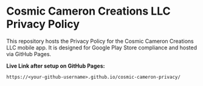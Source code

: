 # Cosmic Cameron Creations LLC Privacy Policy

This repository hosts the Privacy Policy for the Cosmic Cameron Creations LLC mobile app.
It is designed for Google Play Store compliance and hosted via GitHub Pages.

**Live Link after setup on GitHub Pages:**
```
https://<your-github-username>.github.io/cosmic-cameron-privacy/
```
